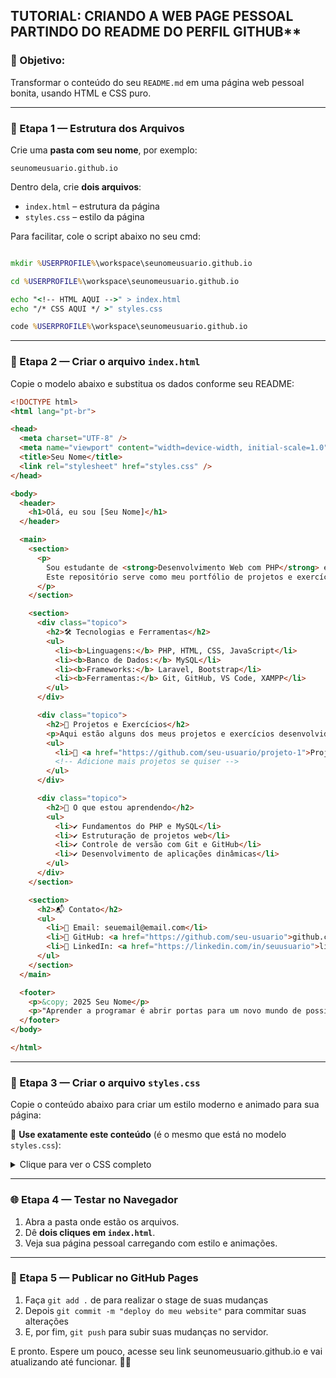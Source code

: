 ## TUTORIAL: CRIANDO A WEB PAGE PESSOAL PARTINDO DO README DO PERFIL GITHUB**

### 🎯 Objetivo:
Transformar o conteúdo do seu `README.md` em uma página web pessoal bonita, usando HTML e CSS puro.

---

### 📁 Etapa 1 — Estrutura dos Arquivos

Crie uma **pasta com seu nome**, por exemplo:  

`seunomeusuario.github.io`


Dentro dela, crie **dois arquivos**:
- `index.html` – estrutura da página
- `styles.css` – estilo da página

Para facilitar, cole o script abaixo no seu cmd:

```cmd

mkdir %USERPROFILE%\workspace\seunomeusuario.github.io

cd %USERPROFILE%\workspace\seunomeusuario.github.io

echo "<!-- HTML AQUI -->" > index.html
echo "/* CSS AQUI */ >" styles.css

code %USERPROFILE%\workspace\seunomeusuario.github.io

```

---

### 🧱 Etapa 2 — Criar o arquivo `index.html`

Copie o modelo abaixo e substitua os dados conforme seu README:

```html
<!DOCTYPE html>
<html lang="pt-br">

<head>
  <meta charset="UTF-8" />
  <meta name="viewport" content="width=device-width, initial-scale=1.0" />
  <title>Seu Nome</title>
  <link rel="stylesheet" href="styles.css" />
</head>

<body>
  <header>
    <h1>Olá, eu sou [Seu Nome]</h1>
  </header>

  <main>
    <section>
      <p>
        Sou estudante de <strong>Desenvolvimento Web com PHP</strong> e estou aprendendo a construir aplicações web modernas.
        Este repositório serve como meu portfólio de projetos e exercícios do curso. 🚀
      </p>
    </section>

    <section>
      <div class="topico">
        <h2>🛠️ Tecnologias e Ferramentas</h2>
        <ul>
          <li><b>Linguagens:</b> PHP, HTML, CSS, JavaScript</li>
          <li><b>Banco de Dados:</b> MySQL</li>
          <li><b>Frameworks:</b> Laravel, Bootstrap</li>
          <li><b>Ferramentas:</b> Git, GitHub, VS Code, XAMPP</li>
        </ul>
      </div>

      <div class="topico">
        <h2>📌 Projetos e Exercícios</h2>
        <p>Aqui estão alguns dos meus projetos e exercícios desenvolvidos ao longo do curso:</p>
        <ul>
          <li>🔹 <a href="https://github.com/seu-usuario/projeto-1">Projeto 1 - Breve descrição do projeto</a></li>
          <!-- Adicione mais projetos se quiser -->
        </ul>
      </div>

      <div class="topico">
        <h2>📖 O que estou aprendendo</h2>
        <ul>
          <li>✔️ Fundamentos do PHP e MySQL</li>
          <li>✔️ Estruturação de projetos web</li>
          <li>✔️ Controle de versão com Git e GitHub</li>
          <li>✔️ Desenvolvimento de aplicações dinâmicas</li>
        </ul>
      </div>
    </section>

    <section>
      <h2>📬 Contato</h2>
      <ul>
        <li>📧 Email: seuemail@email.com</li>
        <li>🔗 GitHub: <a href="https://github.com/seu-usuario">github.com/seu-usuario</a></li>
        <li>🔗 LinkedIn: <a href="https://linkedin.com/in/seuusuario">linkedin.com/in/seuusuario</a></li>
      </ul>
    </section>
  </main>

  <footer>
    <p>&copy; 2025 Seu Nome</p>
    <p>"Aprender a programar é abrir portas para um novo mundo de possibilidades!"</p>
  </footer>
</body>

</html>
```

---

### 🎨 Etapa 3 — Criar o arquivo `styles.css`

Copie o conteúdo abaixo para criar um estilo moderno e animado para sua página:

📌 **Use exatamente este conteúdo** (é o mesmo que está no modelo `styles.css`):

<details>
<summary>Clique para ver o CSS completo</summary>

```css
:root {
    --fundo: #0f2027;
    --gradiente: linear-gradient(135deg, #2c5364, #203a43, #0f2027);
    --cor-primaria: #00bcd4;
    --cor-texto: #ecf0f1;
    --cor-titulo: #ffffff;
    --fundo-section: rgba(255, 255, 255, 0.05);
}

* {
    margin: 0;
    padding: 0;
    box-sizing: border-box;
    scroll-behavior: smooth;
}

body {
    font-family: 'Segoe UI', Tahoma, Geneva, Verdana, sans-serif;
    background: var(--gradiente);
    color: var(--cor-texto);
    line-height: 1.6;
}

header {
    text-align: center;
    padding: 3rem 1rem;
    background-color: rgba(0, 0, 0, 0.3);
    animation: slideDown 1s ease-out;
}

header h1 {
    font-size: 2.8rem;
    color: var(--cor-titulo);
}

main {
    max-width: 900px;
    margin: 2rem auto;
    padding: 0 1rem;
    animation: fadeIn 1.2s ease-out;
}

section {
    background: var(--fundo-section);
    padding: 2rem;
    border-radius: 12px;
    margin-bottom: 2rem;
    transition: transform 0.3s ease, background-color 0.3s ease;
}

section:hover {
    transform: translateY(-5px);
    background-color: rgba(255, 255, 255, 0.08);
}

h2 {
    margin-bottom: 1rem;
    color: var(--cor-primaria);
    font-size: 1.6rem;
    border-bottom: 1px solid var(--cor-primaria);
    padding-bottom: 0.3rem;
}

p {
    margin-bottom: 1rem;
}

ul {
    list-style: none;
    padding-left: 1rem;
}

ul li {
    margin-bottom: 0.5rem;
    position: relative;
    padding-left: 1.2rem;
}

ul li::before {
    content: "✔️";
    position: absolute;
    left: 0;
    color: var(--cor-primaria);
}

a {
    color: var(--cor-primaria);
    text-decoration: none;
}

a:hover {
    text-decoration: underline;
}

footer {
    text-align: center;
    padding: 2rem 1rem;
    background-color: rgba(0, 0, 0, 0.2);
    color: var(--cor-texto);
    font-size: 0.9rem;
    animation: fadeIn 2s ease-out;
}

@keyframes fadeIn {
    from {
        opacity: 0;
        transform: translateY(30px);
    }

    to {
        opacity: 1;
        transform: translateY(0);
    }
}

@keyframes slideDown {
    from {
        opacity: 0;
        transform: translateY(-30px);
    }

    to {
        opacity: 1;
        transform: translateY(0);
    }
}
```

</details>

---

### 🌐 Etapa 4 — Testar no Navegador

1. Abra a pasta onde estão os arquivos.
2. Dê **dois cliques em `index.html`**.
3. Veja sua página pessoal carregando com estilo e animações.

---

### 🚀 Etapa 5 — Publicar no GitHub Pages

1. Faça `git add .` de para realizar o stage de suas mudanças
2. Depois `git commit -m "deploy do meu website"` para commitar suas alterações
3. E, por fim, `git push` para subir suas mudanças no servidor.

E pronto. Espere um pouco, acesse seu link seunomeusuario.github.io e vai atualizando até funcionar. 🤞😉
